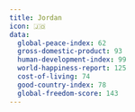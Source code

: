 ```yaml
---
title: Jordan
icon: 🇯🇴
data:
  global-peace-index: 62
  gross-domestic-product: 93
  human-development-index: 99
  world-happiness-report: 125
  cost-of-living: 74
  good-country-index: 78
  global-freedom-score: 143
---
```



